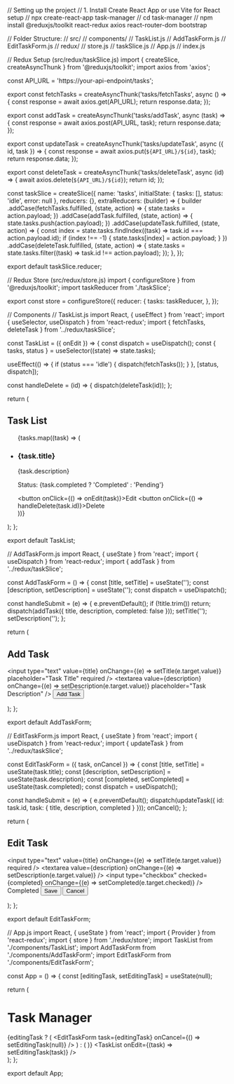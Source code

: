 // Setting up the project
// 1. Install Create React App or use Vite for React setup
// npx create-react-app task-manager
// cd task-manager
// npm install @reduxjs/toolkit react-redux axios react-router-dom bootstrap

// Folder Structure:
// src/
//   components/
//     TaskList.js
//     AddTaskForm.js
//     EditTaskForm.js
//   redux/
//     store.js
//     taskSlice.js
//   App.js
//   index.js

// Redux Setup (src/redux/taskSlice.js)
import { createSlice, createAsyncThunk } from '@reduxjs/toolkit';
import axios from 'axios';

const API_URL = 'https://your-api-endpoint/tasks';

export const fetchTasks = createAsyncThunk('tasks/fetchTasks', async () => {
  const response = await axios.get(API_URL);
  return response.data;
});

export const addTask = createAsyncThunk('tasks/addTask', async (task) => {
  const response = await axios.post(API_URL, task);
  return response.data;
});

export const updateTask = createAsyncThunk('tasks/updateTask', async ({ id, task }) => {
  const response = await axios.put(`${API_URL}/${id}`, task);
  return response.data;
});

export const deleteTask = createAsyncThunk('tasks/deleteTask', async (id) => {
  await axios.delete(`${API_URL}/${id}`);
  return id;
});

const taskSlice = createSlice({
  name: 'tasks',
  initialState: { tasks: [], status: 'idle', error: null },
  reducers: {},
  extraReducers: (builder) => {
    builder
      .addCase(fetchTasks.fulfilled, (state, action) => {
        state.tasks = action.payload;
      })
      .addCase(addTask.fulfilled, (state, action) => {
        state.tasks.push(action.payload);
      })
      .addCase(updateTask.fulfilled, (state, action) => {
        const index = state.tasks.findIndex((task) => task.id === action.payload.id);
        if (index !== -1) {
          state.tasks[index] = action.payload;
        }
      })
      .addCase(deleteTask.fulfilled, (state, action) => {
        state.tasks = state.tasks.filter((task) => task.id !== action.payload);
      });
  },
});

export default taskSlice.reducer;

// Redux Store (src/redux/store.js)
import { configureStore } from '@reduxjs/toolkit';
import taskReducer from './taskSlice';

export const store = configureStore({
  reducer: {
    tasks: taskReducer,
  },
});

// Components
// TaskList.js
import React, { useEffect } from 'react';
import { useSelector, useDispatch } from 'react-redux';
import { fetchTasks, deleteTask } from '../redux/taskSlice';

const TaskList = ({ onEdit }) => {
  const dispatch = useDispatch();
  const { tasks, status } = useSelector((state) => state.tasks);

  useEffect(() => {
    if (status === 'idle') {
      dispatch(fetchTasks());
    }
  }, [status, dispatch]);

  const handleDelete = (id) => {
    dispatch(deleteTask(id));
  };

  return (
    <div className="task-list">
      <h2>Task List</h2>
      <ul>
        {tasks.map((task) => (
          <li key={task.id}>
            <h3>{task.title}</h3>
            <p>{task.description}</p>
            <p>Status: {task.completed ? 'Completed' : 'Pending'}</p>
            <button onClick={() => onEdit(task)}>Edit</button>
            <button onClick={() => handleDelete(task.id)}>Delete</button>
          </li>
        ))}
      </ul>
    </div>
  );
};

export default TaskList;

// AddTaskForm.js
import React, { useState } from 'react';
import { useDispatch } from 'react-redux';
import { addTask } from '../redux/taskSlice';

const AddTaskForm = () => {
  const [title, setTitle] = useState('');
  const [description, setDescription] = useState('');
  const dispatch = useDispatch();

  const handleSubmit = (e) => {
    e.preventDefault();
    if (!title.trim()) return;
    dispatch(addTask({ title, description, completed: false }));
    setTitle('');
    setDescription('');
  };

  return (
    <form onSubmit={handleSubmit}>
      <h2>Add Task</h2>
      <input
        type="text"
        value={title}
        onChange={(e) => setTitle(e.target.value)}
        placeholder="Task Title"
        required
      />
      <textarea
        value={description}
        onChange={(e) => setDescription(e.target.value)}
        placeholder="Task Description"
      />
      <button type="submit">Add Task</button>
    </form>
  );
};

export default AddTaskForm;

// EditTaskForm.js
import React, { useState } from 'react';
import { useDispatch } from 'react-redux';
import { updateTask } from '../redux/taskSlice';

const EditTaskForm = ({ task, onCancel }) => {
  const [title, setTitle] = useState(task.title);
  const [description, setDescription] = useState(task.description);
  const [completed, setCompleted] = useState(task.completed);
  const dispatch = useDispatch();

  const handleSubmit = (e) => {
    e.preventDefault();
    dispatch(updateTask({ id: task.id, task: { title, description, completed } }));
    onCancel();
  };

  return (
    <form onSubmit={handleSubmit}>
      <h2>Edit Task</h2>
      <input
        type="text"
        value={title}
        onChange={(e) => setTitle(e.target.value)}
        required
      />
      <textarea
        value={description}
        onChange={(e) => setDescription(e.target.value)}
      />
      <label>
        <input
          type="checkbox"
          checked={completed}
          onChange={(e) => setCompleted(e.target.checked)}
        />
        Completed
      </label>
      <button type="submit">Save</button>
      <button type="button" onClick={onCancel}>Cancel</button>
    </form>
  );
};

export default EditTaskForm;

// App.js
import React, { useState } from 'react';
import { Provider } from 'react-redux';
import { store } from './redux/store';
import TaskList from './components/TaskList';
import AddTaskForm from './components/AddTaskForm';
import EditTaskForm from './components/EditTaskForm';

const App = () => {
  const [editingTask, setEditingTask] = useState(null);

  return (
    <Provider store={store}>
      <div className="app">
        <h1>Task Manager</h1>
        {editingTask ? (
          <EditTaskForm task={editingTask} onCancel={() => setEditingTask(null)} />
        ) : (
          <AddTaskForm />
        )}
        <TaskList onEdit={(task) => setEditingTask(task)} />
      </div>
    </Provider>
  );
};

export default App;

```

